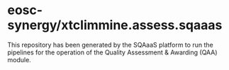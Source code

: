 <!--
SPDX-FileCopyrightText: Copyright contributors to the Software Quality Assurance as a Service (SQAaaS) project <sqaaas@ibergrid.eu>

SPDX-License-Identifier: GPL-3.0-only
-->

# eosc-synergy/xtclimmine.assess.sqaaas
This repository has been generated by the SQAaaS platform to run the pipelines
for the operation of the
Quality Assessment & Awarding (QAA)
module.